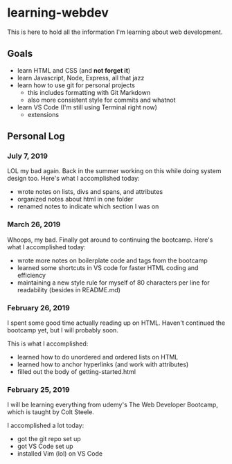 # learning-webdev
This is here to hold all the information I'm learning about web development.

## Goals
- learn HTML and CSS (and **not forget it**)
- learn Javascript, Node, Express, all that jazz
- learn how to use git for personal projects
    - this includes formatting with Git Markdown
    - also more consistent style for commits and whatnot
- learn VS Code (I'm still using Terminal right now)
    - extensions

## Personal Log
### July 7, 2019
LOL my bad again. Back in the summer working on this while doing system design too. Here's what I accomplished today:
- wrote notes on lists, divs and spans, and attributes
- organized notes about html in one folder
- renamed notes to indicate which section I was on

### March 26, 2019
Whoops, my bad. Finally got around to continuing the bootcamp. Here's what I 
accomplished today:
- wrote more notes on boilerplate code and tags from the bootcamp
- learned some shortcuts in VS code for faster HTML coding and efficiency
- maintaining a new style rule for myself of 80 characters per line for readability (besides in README.md)

### February 26, 2019
I spent some good time actually reading up on HTML. Haven't continued the bootcamp yet,
but I will probably soon. 

This is what I accomplished:
- learned how to do unordered and ordered lists on HTML
- learned how to anchor hyperlinks (and work with attributes)
- filled out the body of getting-started.html

### February 25, 2019
I will be learning everything from udemy's The Web Developer Bootcamp, which is taught by
Colt Steele.

I accomplished a lot today:
- got the git repo set up
- got VS Code set up
- installed Vim (lol) on VS Code
